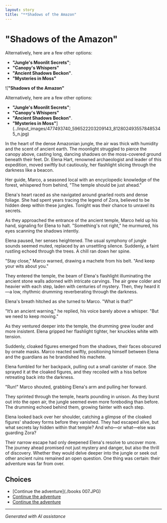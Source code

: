 ```yaml
---
layout: story
title: "**Shadows of the Amazon"
---
```


# **"Shadows of the Amazon"**

Alternatively, here are a few other options:

* **"Jungle's Moonlit Secrets"**;
* **"Canopy's Whispers"**
 * **"Ancient Shadows Beckon"**.
* **"Mysteries in Moss"**

![**"Shadows of the Amazon"**

Alternatively, here are a few other options:

* **"Jungle's Moonlit Secrets"**;
* **"Canopy's Whispers"**
 * **"Ancient Shadows Beckon"**.
* **"Mysteries in Moss"**](../input_images/477493740_596522203209143_8128024935578485345_n.jpg)

In the heart of the dense Amazonian jungle, the air was thick with humidity and the scent of ancient earth. The moonlight struggled to pierce the canopy above, casting long, dancing shadows on the moss-covered ground beneath their feet. Dr. Elena Hart, renowned archaeologist and leader of this expedition, moved swiftly but cautiously, her flashlight slicing through the darkness like a beacon.

Her guide, Marco, a seasoned local with an encyclopedic knowledge of the forest, whispered from behind, "The temple should be just ahead."

Elena's heart raced as she navigated around gnarled roots and dense foliage. She had spent years tracing the legend of Zora, believed to be hidden deep within these jungles. Tonight was their chance to unravel its secrets.

As they approached the entrance of the ancient temple, Marco held up his hand, signaling for Elena to halt. "Something's not right," he murmured, his eyes scanning the shadows intently.

Elena paused, her senses heightened. The usual symphony of jungle sounds seemed muted, replaced by an unsettling silence. Suddenly, a faint rustling echoed through the trees. A chill ran down her spine.

"Stay close," Marco warned, drawing a machete from his belt. "And keep your wits about you."

They entered the temple, the beam of Elena's flashlight illuminating the ancient stone walls adorned with intricate carvings. The air grew colder and heavier with each step, laden with centuries of mystery. Then, they heard it—a low, rhythmic drumming reverberating through the darkness.

Elena's breath hitched as she turned to Marco. "What is that?"

"It’s an ancient warning," he replied, his voice barely above a whisper. "But we need to keep moving."

As they ventured deeper into the temple, the drumming grew louder and more insistent. Elena gripped her flashlight tighter, her knuckles white with tension.

Suddenly, cloaked figures emerged from the shadows, their faces obscured by ornate masks. Marco reacted swiftly, positioning himself between Elena and the guardians as he brandished his machete.

Elena fumbled for her backpack, pulling out a small canister of mace. She sprayed it at the cloaked figures, and they recoiled with a hiss before retreating back into the darkness.

"Run!" Marco shouted, grabbing Elena's arm and pulling her forward.

They sprinted through the temple, hearts pounding in unison. As they burst out into the open air, the jungle seemed even more foreboding than before. The drumming echoed behind them, growing fainter with each step.

Elena looked back over her shoulder, catching a glimpse of the cloaked figures' shadowy forms before they vanished. They had escaped alive, but what secrets lay hidden within that temple? And who—or what—else was guarding Zora?

Their narrow escape had only deepened Elena's resolve to uncover more. The journey ahead promised not just mystery and danger, but also the thrill of discovery. Whether they would delve deeper into the jungle or seek out other ancient ruins remained an open question. One thing was certain: their adventure was far from over.


## Choices

* [Continue the adventure](./books 007.JPG)
* [Continue the adventure](./C8C6DEF8-4239-4B16-ADF3-4EAF62D4795A)
* [Continue the adventure](./144327630_3930950650332675_7163600755928566265_n)


---
*Generated with AI assistance*
